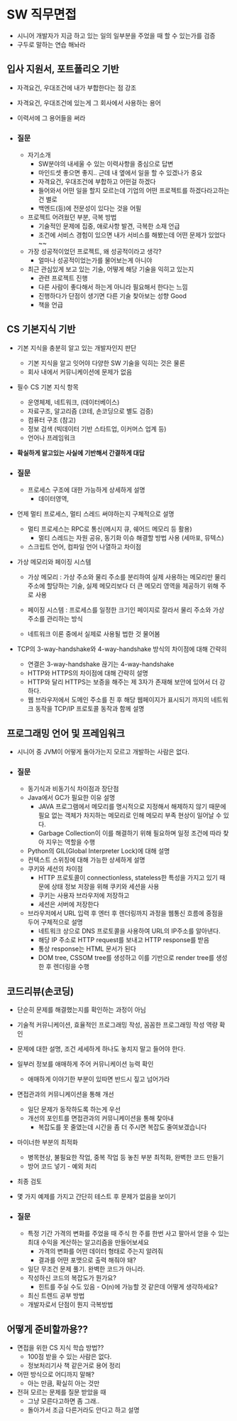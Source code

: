 # SW 직무면접

* 시니어 개발자가 지금 하고 있는 일의 일부분을 주었을 때 할 수 있는가를 검증
* 구두로 말하는 연습 해놔라



## 입사 지원서, 포트폴리오 기반

* 자격요건, 우대조건에 내가 부합한다는 점 강조

* 자격요건,  우대조건에 있는게 그 회사에서 사용하는 용어

* 이력서에 그 용어들을 써라

* ### 질문

  * 자기소개
    * SW분야의 내세울 수 있는 이력사항을 중심으로 답변
    * 마인드셋 좋으면 좋지.. 근데 내 옆에서 일을 할 수 있겠나가 중요
    * 자격요건, 우대조건에 부합하고 어떤걸 하겠다
    * 들어와서 어떤 일을 할지 모르는데 기업의 어떤 프로젝트를 하겠다라고하는 건 별로
    * 백엔드(등)에 전문성이 있다는 것을 어필
  * 프로젝트 어려웠던 부분, 극복 방법
    * 기술적인 문제에 집중, 애로사항 발견, 극복한 소재 언급
    * 조건에 서비스 경험이 있으면 내가 서비스를 해봤는데 어떤 문제가 있었다~~
  * 가장 성공적이었던 프로젝트, 왜 성공적이라고 생각?
    * 얼마나 성공적이었는가를 물어보는게 아니야
  * 최근 관심있게 보고 있는 기술, 어떻게 해당 기술을 익히고 있는지
    * 관련 프로젝트 진행
    * 다른 사람이 좋다해서 하는게 아니라 필요해서 한다는 느낌
    * 진행하다가 단점이 생기면 다른 기술 찾아보는 성향 Good
    * 책을 언급



## CS 기본지식 기반

* 기본 지식을 충분히 알고 있는 개발자인지 판단
  * 기본 지식을 알고 잇어야 다양한 SW 기술을 익히는 것은 물론
  * 회사 내에서 커뮤니케이션에 문제가 없음
* 필수 CS 기본 지식 항목
  * 운영체제, 네트워크, (데이터베이스)
  * 자료구조, 알고리즘 (코테, 손코딩으로 별도 검증)
  * 컴퓨터 구조 (참고)
  * 정보 검색 (빅데이터 기반 스타트업, 이커머스 업계 등)
  * 언어나 프레임워크
* **확실하게 알고있는 사실에 기반해서 간결하게 대답**

* ### 질문

  * 프로세스 구조에 대한 가능하게 상세하게 설명
    * 데이터영역, 
* 언제 멀티 프로세스, 멀티 스레드 써야하는지 구체적으로 설명
  
  * 멀티 프로세스는 RPC로 통신(메시지 큐, 쉐어드 메모리 등 활용)
    * 멀티 스레드는 자원 공유, 동기화 이슈 해결할 방법 사용 (세마포, 뮤텍스)
  * 스크립트 언어, 컴파일 언어 나열하고 차이점
* 가상 메모리와 페이징 시스템
  
  * 가상 메모리 : 가상 주소와 물리 주소를 분리하여 실제 사용하는 메모리만 물리 주소에 할당하는 기술, 실제 메모리보다 더 큰 메모리 영역을 제공하기 위해 주로 사용
  
  * 페이징 시스템 : 프로세스를 일정한 크기인 페이지로 잘라서 물리 주소와 가상 주소를 관리하는 방식
  * 네트워크 이론 중에서 실제로 사용될 법한 것 물어봄
* TCP의 3-way-handshake와 4-way-handshake 방식의 차이점에 대해 간략히
  
  * 연결은 3-way-handshake 끊기는 4-way-handshake
  * HTTP와 HTTPS의 차이점에 대해 간략히 설명
  * HTTP와 달리 HTTPS는 보증을 해주는 제 3자가 존재해 보안에 있어서 더 강하다.
  * 웹 브라우저에서 도메인 주소를 친 후 해당 웹페이지가 표시되기 까지의 네트워크 동작을 TCP/IP 프로토콜 동작과 함께 설명



## 프로그래밍 언어 및 프레임워크

* 시니어 중 JVM이 어떻게 돌아가는지 모르고 개발하는 사람은 없다.

* ### 질문

  * 동기식과 비동기식 차이점과 장단점
  * Java에서 GC가 필요한 이유 설명
    * JAVA 프로그램에서 메모리를 명시적으로 지정해서 해제하지 않기 때문에 필요 없는 객체가 차지하는 메모리로 인해 메모리 부족 현상이 일어날 수 있다.
    * Garbage Collection이 이를 해결하기 위해 필요하며 일정 조건에 따라 찾아 지우는 역할을 수행
  * Python의 GIL(Global Interpreter Lock)에 대해 설명
  * 컨텍스트 스위칭에 대해 가능한 상세하게 설명
  * 쿠키와 세션의 차이점
    * HTTP 프로토콜이 connectionless, stateless한 특성을 가지고 있기 때문에 상태 정보 저장을 위해 쿠키와 세션을 사용
    * 쿠키는 사용자 브라우저에 저장하고
    * 세션은 서버에 저장한다
  * 브라우저에서 URL 입력 후 엔터 후 렌더링까지 과정을 웹통신 흐름에 중점을 두어 구체적으로 설명
    * 네트워크 상으로 DNS 프로토콜을 사용하여 URL의 IP주소를 알아낸다.
    * 해당 IP 주소로 HTTP request를 보내고 HTTP response를 받음
    * 통상 response는 HTML 문서가 된다
    * DOM tree, CSSOM tree를 생성하고 이를 기반으로 render tree를 생성한 후 렌더링을 수행



## 코드리뷰(손코딩)

* 단순히 문제를 해결했는지를 확인하는 과정이 아님
* 기술적 커뮤니케이션, 효율적인 프로그래밍 작성, 꼼꼼한 프로그래밍 작성 역량 확인
* 문제에 대한 설명, 조건 세세하게 하나도 놓치지 말고 들어야 한다.
* 일부러 정보를 애매하게 주어 커뮤니케이션 능력 확인
  
  * 애매하게 이야기한 부분이 있따면 반드시 짚고 넘어가라
* 면접관과의 커뮤니케이션을 통해 개선
  * 일단 문제가 동작하도록 하는게 우선
  * 개선의 포인트를 면접관과의 커뮤니케이션을 통해 찾아내
    * 복잡도를 못 줄였는데 시간을 좀 더 주시면 복잡도 줄여보겠습니다
* 마이너한 부분의 최적화
  * 병목현상, 불필요한 작업, 중복 작업 등 놓친 부분 최적화, 완벽한 코드 만들기
  * 방어 코드 넣기 - 예외 처리
* 최종 검토
  
* 몇 가지 예제를 가지고 간단히 테스트 후 문제가 없음을 보이기
  
* ### 질문

  * 특정 기간 가격의 변화를 주었을 때 주식 한 주를 한번 사고 팔아서 얻을 수 있는 최대 수익을 계산하는 알고리즘을 만들어보세요
    * 가격의 변화를 어떤 데이터 형태로 주는지 알려줘
    * 결과를 어떤 포맷으로 출력 해줘야 돼?
  * 일단 무조건 문제 풀기. 완벽한 코드가 아니라.
  * 작성하신 코드의 복잡도가 뭔가요?
    * 힌트를 주실 수도 있음 - O(n)에 가능할 것 같은데 어떻게 생각하세요?
  * 최신 트렌드 공부 방법
  * 개발자로서 단점이 뭔지 극복방법



## 어떻게 준비할까용??

* 면접을 위한 CS 지식 학습 방법??
  * 100점 받을 수 있는 사람은 없다.
  * 정보처리기사 책 같은거로 용어 정리
* 어떤 방식으로 어디까지 말해?
  * 아는 만큼, 확실히 아는 것만
* 전혀 모르는 문제를 질문 받았을 때
  * 그냥 모른다고하면 좀 그래..
  * 돌아가서 조금 다른거라도 안다고 하고 설명

